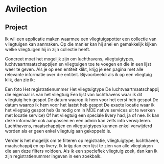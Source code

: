 # Avilection

## Project
Ik wil een applicatie maken waarmee een vliegtuigspotter een collectie van vliegtuigen kan aanmaken. Op die manier kan hij snel en gemakkelijk kijken welke vliegtuigen hij in zijn collectie heeft.

Concreet moet het mogelijk zijn om luchthavens, vliegtuigtypes, luchtvaartmaatschappijen en vliegtuigen toe te voegen en die in een lijst weer te geven. Als je op een entiteit klikt, krijg je een pagina met alle relevante informatie over die entiteit. Bijvoorbeeld: als ik op een vliegtuig klik, dan zie ik;

Een foto
Het registratienummer
Het vliegtuigtype
De luchtvaartmaatschappij die eigenaar is van het vliegtuig
Een lijst van luchthavens waar ik dit vliegtuig heb gespot
De datum waarop ik hem voor het eerst heb gespot
De datum waarop ik hem voor het laatst heb gespot
De exacte locatie waar ik het vliegtuig gespot heb (Is nodig om in MDE native services uit te werken met locatie service)
Of het vliegtuig een speciale livery had, ja of nee.
Ik kan deze informatie ook aanpassen en een admin kan zelfs info verwijderen. Luchthavens, maatschappijen en vliegtuigtypes kunnen enkel verwijderd worden als er geen enkel vliegtuig aan gekoppeld is.

Verder is het mogelijk om te filteren op registratie, vliegtuigtype, luchthaven, maatschappij en op livery. Ik krijg dan een lijst te zien van alle vliegtuigen die aan deze filters voldoen. Als ik een speciefiek vliegtuig zoek, dan kan ik zijn registratienummer ingeven in een zoekbalk.

